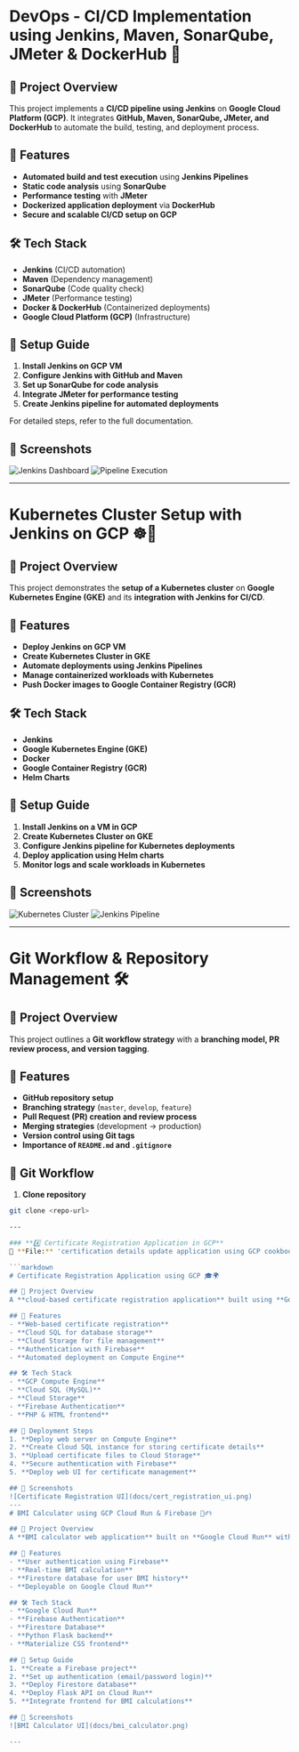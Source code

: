 # DevOps - CI/CD Implementation using Jenkins, Maven, SonarQube, JMeter & DockerHub 🚀

## 📌 Project Overview
This project implements a **CI/CD pipeline using Jenkins** on **Google Cloud Platform (GCP)**. It integrates **GitHub, Maven, SonarQube, JMeter, and DockerHub** to automate the build, testing, and deployment process.

## 🎯 Features
- **Automated build and test execution** using **Jenkins Pipelines**
- **Static code analysis** using **SonarQube**
- **Performance testing** with **JMeter**
- **Dockerized application deployment** via **DockerHub**
- **Secure and scalable CI/CD setup on GCP**

## 🛠️ Tech Stack
- **Jenkins** (CI/CD automation)
- **Maven** (Dependency management)
- **SonarQube** (Code quality check)
- **JMeter** (Performance testing)
- **Docker & DockerHub** (Containerized deployments)
- **Google Cloud Platform (GCP)** (Infrastructure)

## 🚀 Setup Guide
1. **Install Jenkins on GCP VM**  
2. **Configure Jenkins with GitHub and Maven**  
3. **Set up SonarQube for code analysis**  
4. **Integrate JMeter for performance testing**  
5. **Create Jenkins pipeline for automated deployments**  

For detailed steps, refer to the full documentation.

## 📸 Screenshots
![Jenkins Dashboard](docs/jenkins_dashboard.png)
![Pipeline Execution](docs/pipeline_execution.png)

---
# Kubernetes Cluster Setup with Jenkins on GCP ☸️🚀

## 📌 Project Overview
This project demonstrates the **setup of a Kubernetes cluster** on **Google Kubernetes Engine (GKE)** and its **integration with Jenkins for CI/CD**.

## 🎯 Features
- **Deploy Jenkins on GCP VM**
- **Create Kubernetes Cluster in GKE**
- **Automate deployments using Jenkins Pipelines**
- **Manage containerized workloads with Kubernetes**
- **Push Docker images to Google Container Registry (GCR)**

## 🛠️ Tech Stack
- **Jenkins**
- **Google Kubernetes Engine (GKE)**
- **Docker**
- **Google Container Registry (GCR)**
- **Helm Charts**

## 🚀 Setup Guide
1. **Install Jenkins on a VM in GCP**
2. **Create Kubernetes Cluster on GKE**
3. **Configure Jenkins pipeline for Kubernetes deployments**
4. **Deploy application using Helm charts**
5. **Monitor logs and scale workloads in Kubernetes**

## 📸 Screenshots
![Kubernetes Cluster](docs/kubernetes_cluster.png)
![Jenkins Pipeline](docs/jenkins_pipeline.png)

---
# Git Workflow & Repository Management 🛠️

## 📌 Project Overview
This project outlines a **Git workflow strategy** with a **branching model, PR review process, and version tagging**.

## 🎯 Features
- **GitHub repository setup**
- **Branching strategy** (`master`, `develop`, `feature`)
- **Pull Request (PR) creation and review process**
- **Merging strategies** (development → production)
- **Version control using Git tags**
- **Importance of `README.md` and `.gitignore`**

## 🚀 Git Workflow
1. **Clone repository**
```bash
git clone <repo-url>

---

### **4️⃣ Certificate Registration Application in GCP**  
📄 **File:** 'certification details update application using GCP cookbook.docx`  

```markdown
# Certificate Registration Application using GCP 🎓🌍

## 📌 Project Overview
A **cloud-based certificate registration application** built using **Google Cloud Platform (GCP)**. The app allows users to **register, update, and verify certificates**.

## 🎯 Features
- **Web-based certificate registration**
- **Cloud SQL for database storage**
- **Cloud Storage for file management**
- **Authentication with Firebase**
- **Automated deployment on Compute Engine**

## 🛠️ Tech Stack
- **GCP Compute Engine**
- **Cloud SQL (MySQL)**
- **Cloud Storage**
- **Firebase Authentication**
- **PHP & HTML frontend**

## 🚀 Deployment Steps
1. **Deploy web server on Compute Engine**
2. **Create Cloud SQL instance for storing certificate details**
3. **Upload certificate files to Cloud Storage**
4. **Secure authentication with Firebase**
5. **Deploy web UI for certificate management**

## 📸 Screenshots
![Certificate Registration UI](docs/cert_registration_ui.png)
---
# BMI Calculator using GCP Cloud Run & Firebase 🏋️‍♂️⚕️

## 📌 Project Overview
A **BMI calculator web application** built on **Google Cloud Run** with authentication and database storage powered by **Firebase**.

## 🎯 Features
- **User authentication using Firebase**
- **Real-time BMI calculation**
- **Firestore database for user BMI history**
- **Deployable on Google Cloud Run**

## 🛠️ Tech Stack
- **Google Cloud Run**
- **Firebase Authentication**
- **Firestore Database**
- **Python Flask backend**
- **Materialize CSS frontend**

## 🚀 Setup Guide
1. **Create a Firebase project**  
2. **Set up authentication (email/password login)**
3. **Deploy Firestore database**
4. **Deploy Flask API on Cloud Run**
5. **Integrate frontend for BMI calculations**

## 📸 Screenshots
![BMI Calculator UI](docs/bmi_calculator.png)

---
